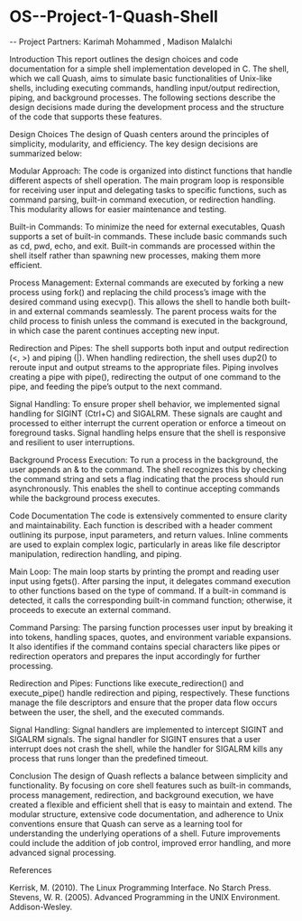 # OS--Project-1-Quash-Shell 
-- Project Partners: Karimah Mohammed , Madison Malalchi 

Introduction
This report outlines the design choices and code documentation for a simple shell implementation developed in C. The shell, which we call Quash, aims to simulate basic functionalities of Unix-like shells, including executing commands, handling input/output redirection, piping, and background processes. The following sections describe the design decisions made during the development process and the structure of the code that supports these features.

Design Choices
The design of Quash centers around the principles of simplicity, modularity, and efficiency. The key design decisions are summarized below:

Modular Approach:
The code is organized into distinct functions that handle different aspects of shell operation. The main program loop is responsible for receiving user input and delegating tasks to specific functions, such as command parsing, built-in command execution, or redirection handling. This modularity allows for easier maintenance and testing.

Built-in Commands:
To minimize the need for external executables, Quash supports a set of built-in commands. These include basic commands such as cd, pwd, echo, and exit. Built-in commands are processed within the shell itself rather than spawning new processes, making them more efficient.

Process Management:
External commands are executed by forking a new process using fork() and replacing the child process’s image with the desired command using execvp(). This allows the shell to handle both built-in and external commands seamlessly. The parent process waits for the child process to finish unless the command is executed in the background, in which case the parent continues accepting new input.

Redirection and Pipes:
The shell supports both input and output redirection (<, >) and piping (|). When handling redirection, the shell uses dup2() to reroute input and output streams to the appropriate files. Piping involves creating a pipe with pipe(), redirecting the output of one command to the pipe, and feeding the pipe’s output to the next command.

Signal Handling:
To ensure proper shell behavior, we implemented signal handling for SIGINT (Ctrl+C) and SIGALRM. These signals are caught and processed to either interrupt the current operation or enforce a timeout on foreground tasks. Signal handling helps ensure that the shell is responsive and resilient to user interruptions.

Background Process Execution:
To run a process in the background, the user appends an & to the command. The shell recognizes this by checking the command string and sets a flag indicating that the process should run asynchronously. This enables the shell to continue accepting commands while the background process executes.

Code Documentation
The code is extensively commented to ensure clarity and maintainability. Each function is described with a header comment outlining its purpose, input parameters, and return values. Inline comments are used to explain complex logic, particularly in areas like file descriptor manipulation, redirection handling, and piping.

Main Loop:
The main loop starts by printing the prompt and reading user input using fgets(). After parsing the input, it delegates command execution to other functions based on the type of command. If a built-in command is detected, it calls the corresponding built-in command function; otherwise, it proceeds to execute an external command.

Command Parsing:
The parsing function processes user input by breaking it into tokens, handling spaces, quotes, and environment variable expansions. It also identifies if the command contains special characters like pipes or redirection operators and prepares the input accordingly for further processing.

Redirection and Pipes:
Functions like execute_redirection() and execute_pipe() handle redirection and piping, respectively. These functions manage the file descriptors and ensure that the proper data flow occurs between the user, the shell, and the executed commands.

Signal Handling:
Signal handlers are implemented to intercept SIGINT and SIGALRM signals. The signal handler for SIGINT ensures that a user interrupt does not crash the shell, while the handler for SIGALRM kills any process that runs longer than the predefined timeout.

Conclusion
The design of Quash reflects a balance between simplicity and functionality. By focusing on core shell features such as built-in commands, process management, redirection, and background execution, we have created a flexible and efficient shell that is easy to maintain and extend. The modular structure, extensive code documentation, and adherence to Unix conventions ensure that Quash can serve as a learning tool for understanding the underlying operations of a shell. Future improvements could include the addition of job control, improved error handling, and more advanced signal processing.

References

Kerrisk, M. (2010). The Linux Programming Interface. No Starch Press.
Stevens, W. R. (2005). Advanced Programming in the UNIX Environment. Addison-Wesley.
